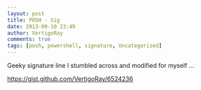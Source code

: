 ```yaml
---
layout: post
title: POSH - Sig
date: 2013-09-10 23:49
author: VertigoRay
comments: true
tags: [posh, powershell, signature, Uncategorized]
---
```

<p>Geeky signature line I stumbled across and modified for myself …<!-- more --></p>
<div class="gist"><a href="https://gist.github.com/VertigoRay/6524236">https://gist.github.com/VertigoRay/6524236</a></div>
